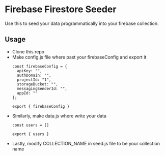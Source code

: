 # Firebase Firestore Seeder

Use this to seed your data programmatically into your firebase collection. 

## Usage
- Clone this repo
- Make config.js file where past your firebaseConfig and export it
  ```
  const firebaseConfig = {
    apiKey: "",
    authDomain: "",
    projectId: "1",
    storageBucket: "",
    messagingSenderId: "",
    appId: ""
  };

  export { firebaseConfig }
  ```
- Similarly, make data.js where write your data
    ```
    const users = []
    
    export { users }
    ```
- Lastly, modify COLLECTION_NAME in seed.js file to be your collection name 